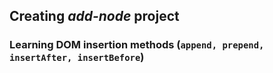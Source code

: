 ## Creating *add-node* project

### Learning DOM insertion methods (`append, prepend, insertAfter, insertBefore`)
